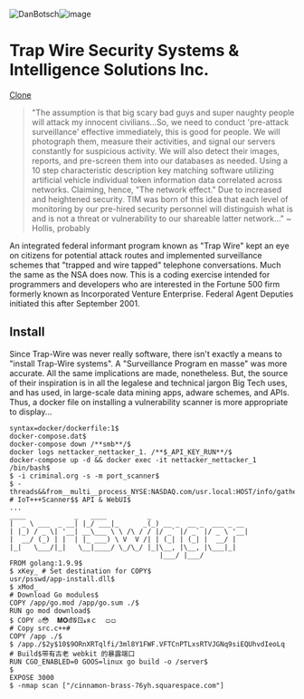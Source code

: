 <img src="https://camo.githubusercontent.com/17cdb72bb1485dd4ec2acc3cb27944405491eafe74aa5df02d34b784fdf954fd/68747470733a2f2f747365342e6d6d2e62696e672e6e65742f74683f69643d4f49502e57386e535a616e335075484b34723537596c69365a6741414141267069643d417069" alt="DanBotsch"/>![image](https://github.com/user-attachments/assets/d955a595-219d-4ad4-bb1c-49f071d66395)

# Trap Wire Security Systems & Intelligence Solutions Inc.

[Clone](https://github.com/TheProdigyLeague/srvSoft_DevOps.wiki.git)

> "The assumption is that big scary bad guys and super naughty people will attack my innocent civilians...So, we need to conduct 'pre-attack surveillance' effective immediately, this is good for people. We will photograph them, measure their activities, and signal our servers constantly for suspicious activity. We will also detect their images, reports, and pre-screen them into our databases as needed. Using a 10 step characteristic description key matching software utilizing artificial vehicle individual token information data correlated across networks. Claiming, hence, "The network effect." Due to increased and heightened security. TIM was born of this idea that each level of monitoring by our pre-hired security personnel will distinguish what is and is not a threat or vulnerability to our shareable latter network..." ~ Hollis, probably

An integrated federal informant program known as "Trap Wire" kept an eye on citizens for potential attack routes and implemented surveillance schemes that "trapped and wire tapped" telephone conversations. Much the same as the NSA does now. This is a coding exercise intended for programmers and developers who are interested in the Fortune 500 firm formerly known as Incorporated Venture Enterprise. Federal Agent Deputies initiated this after September 2001.

## Install

Since Trap-Wire was never really software, there isn't exactly a means to "install Trap-Wire systems". A "Surveillance Program en masse" was more accurate. All the same implications are made, nonetheless. But, the source of their inspiration is in all the legalese and technical jargon Big Tech uses, and has used, in large-scale data mining apps, adware schemes, and APIs. Thus, a docker file on installing a vulnerability scanner is more appropriate to display...

```Docker
syntax=docker/dockerfile:1$
docker-compose.dat$
docker-compose down /**smb**/$
docker logs nettacker_nettacker_1. /**$_API_KEY_RUN**/$
docker-compose up -d && docker exec -it nettacker_nettacker_1 /bin/bash$
$ -i criminal.org -s -m port_scanner$
$ -threads&&from__multi__process_NYSE:NASDAQ.com/usr.local:HOST/info/gather/vulnScan.js$
# IoT+++Scanner$$ API & WebUI$
...
____            _   ____          _                       
|  _ \ ___  _ __| |_/ ___|_      _(_) __ _  __ _  ___ _ __ 
| |_) / _ \| '__| __\___ \ \ /\ / / |/ _` |/ _` |/ _ \ '__|
|  __/ (_) | |  | |_ ___) \ V  V /| | (_| | (_| |  __/ |   
|_|   \___/|_|   \__|____/ \_/\_/ |_|\__, |\__, |\___|_|   
                                     |___/ |___/           
FROM golang:1.9.9$
$ xKey_ # Set destination for COPY$
usr/psswd/app-install.dll$
$ xMod_
# Download Go modules$
COPY /app/go.mod /app/go.sum ./$
RUN go mod download$
$ COPY ♔😳  𝐌𝐎đ𝓖ㄖ𝓼яｃ  ඏඏ
# Copy src.c++#
COPY /app ./$
$ /app./$2y$10$9ORnXRTqlfi/3ml8Y1FWF.VFTCnPTLxsRTVJGNq9siEQUhvdIeoLq
# Build$带有古老 webkit 的暴露端口
RUN CGO_ENABLED=0 GOOS=linux go build -o /server$
$
EXPOSE 3000
$ -nmap scan ["/cinnamon-brass-76yh.squarespace.com"]
```
